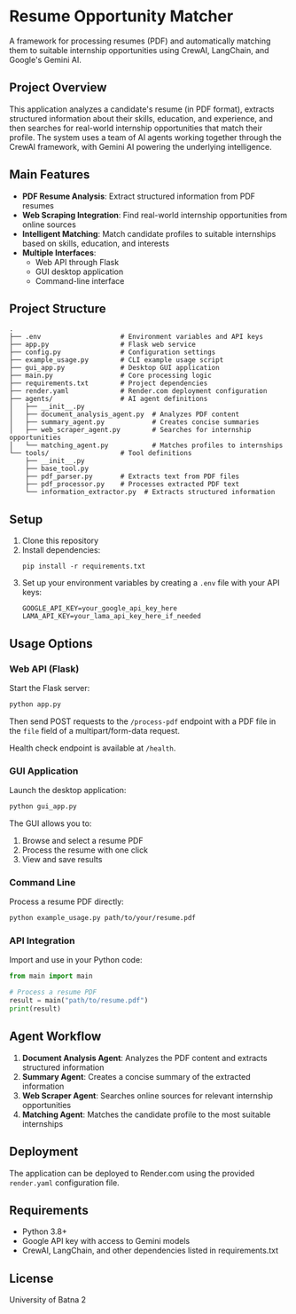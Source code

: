 # Resume Opportunity Matcher

A framework for processing resumes (PDF) and automatically matching them to suitable internship opportunities using CrewAI, LangChain, and Google's Gemini AI.

## Project Overview

This application analyzes a candidate's resume (in PDF format), extracts structured information about their skills, education, and experience, and then searches for real-world internship opportunities that match their profile. The system uses a team of AI agents working together through the CrewAI framework, with Gemini AI powering the underlying intelligence.

## Main Features

- **PDF Resume Analysis**: Extract structured information from PDF resumes
- **Web Scraping Integration**: Find real-world internship opportunities from online sources
- **Intelligent Matching**: Match candidate profiles to suitable internships based on skills, education, and interests
- **Multiple Interfaces**:
  - Web API through Flask
  - GUI desktop application
  - Command-line interface

## Project Structure

```
.
├── .env                    # Environment variables and API keys
├── app.py                  # Flask web service
├── config.py               # Configuration settings
├── example_usage.py        # CLI example usage script
├── gui_app.py              # Desktop GUI application
├── main.py                 # Core processing logic
├── requirements.txt        # Project dependencies
├── render.yaml             # Render.com deployment configuration
├── agents/                 # AI agent definitions
│   ├── __init__.py
│   ├── document_analysis_agent.py  # Analyzes PDF content
│   ├── summary_agent.py            # Creates concise summaries
│   ├── web_scraper_agent.py        # Searches for internship opportunities
│   └── matching_agent.py           # Matches profiles to internships
└── tools/                  # Tool definitions
    ├── __init__.py
    ├── base_tool.py
    ├── pdf_parser.py       # Extracts text from PDF files
    ├── pdf_processor.py    # Processes extracted PDF text
    └── information_extractor.py  # Extracts structured information
```

## Setup

1. Clone this repository
2. Install dependencies:
   ```
   pip install -r requirements.txt
   ```
3. Set up your environment variables by creating a `.env` file with your API keys:
   ```
   GOOGLE_API_KEY=your_google_api_key_here
   LAMA_API_KEY=your_lama_api_key_here_if_needed
   ```

## Usage Options

### Web API (Flask)

Start the Flask server:

```bash
python app.py
```

Then send POST requests to the `/process-pdf` endpoint with a PDF file in the `file` field of a multipart/form-data request.

Health check endpoint is available at `/health`.

### GUI Application

Launch the desktop application:

```bash
python gui_app.py
```

The GUI allows you to:
1. Browse and select a resume PDF
2. Process the resume with one click
3. View and save results

### Command Line

Process a resume PDF directly:

```bash
python example_usage.py path/to/your/resume.pdf
```

### API Integration

Import and use in your Python code:

```python
from main import main

# Process a resume PDF
result = main("path/to/resume.pdf")
print(result)
```

## Agent Workflow

1. **Document Analysis Agent**: Analyzes the PDF content and extracts structured information
2. **Summary Agent**: Creates a concise summary of the extracted information
3. **Web Scraper Agent**: Searches online sources for relevant internship opportunities
4. **Matching Agent**: Matches the candidate profile to the most suitable internships

## Deployment

The application can be deployed to Render.com using the provided `render.yaml` configuration file.

## Requirements

- Python 3.8+
- Google API key with access to Gemini models
- CrewAI, LangChain, and other dependencies listed in requirements.txt

## License

University of Batna 2
